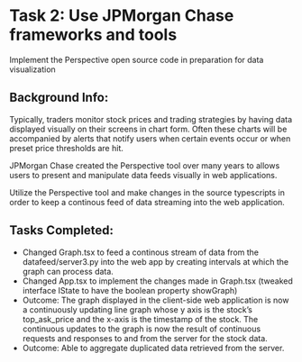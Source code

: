 # Task 2: Use JPMorgan Chase frameworks and tools
Implement the Perspective open source code in preparation for data visualization

## Background Info:
Typically, traders monitor stock prices and trading strategies by having data displayed visually on their screens in chart form. Often these charts will be accompanied by alerts that notify users when certain events occur or when preset price thresholds are hit.

JPMorgan Chase created the Perspective tool over many years to allows users to present and manipulate data feeds visually in web applications.

Utilize the Perspective tool and make changes in the source typescripts in order to keep a continous feed of data streaming into the web application.

## Tasks Completed:
* Changed Graph.tsx to feed a continous stream of data from the datafeed/server3.py into the web app by creating intervals at which the graph can process data.
* Changed App.tsx to implement the changes made in Graph.tsx (tweaked interface IState to have the boolean property showGraph)
* Outcome: The graph displayed in the client-side web application is now a continuously updating line graph whose y axis is the stock’s top_ask_price and the x-axis is the timestamp of the stock. The continuous updates to the graph is now the result of continuous requests and responses to and from the server for the stock data.
* Outcome: Able to aggregate duplicated data retrieved from the server.
